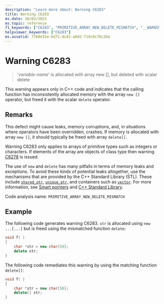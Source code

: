 ```yaml
---
description: "Learn more about: Warning C6283"
title: Warning C6283
ms.date: 10/03/2022
ms.topic: reference
f1_keywords: ["C6283", "PRIMITIVE_ARRAY_NEW_DELETE_MISMATCH", "__WARNING_PRIMITIVE_ARRAY_NEW_DELETE_MISMATCH"]
helpviewer_keywords: ["C6283"]
ms.assetid: 7760d32e-6d71-4c81-a6d2-719c9c76c2bb
---
```

# Warning C6283

> '*variable-name*' is allocated with array new [], but deleted with scalar delete

This warning appears only in C++ code and indicates that the calling function has inconsistently allocated memory with the array `new []` operator, but freed it with the scalar `delete` operator.

## Remarks

This defect might cause leaks, memory corruptions, and, in situations where operators have been overridden, crashes. If memory is allocated with array `new []`, it should typically be freed with array `delete[]`.

Warning C6283 only applies to arrays of primitive types such as integers or characters. If elements of the array are objects of class type then warning [C6278](../code-quality/c6278.md) is issued.

The use of `new` and `delete` has many pitfalls in terms of memory leaks and exceptions. To avoid these kinds of potential leaks altogether, use the mechanisms that are provided by the C++ Standard Library (STL). These include [`shared_ptr`](../standard-library/shared-ptr-class.md), [`unique_ptr`](../standard-library/unique-ptr-class.md), and containers such as [`vector`](../standard-library/vector.md). For more information, see [Smart pointers](../cpp/smart-pointers-modern-cpp.md) and [C++ Standard Library](../standard-library/cpp-standard-library-reference.md).

Code analysis name: `PRIMITIVE_ARRAY_NEW_DELETE_MISMATCH`

## Example

The following code generates warning C6283. `str` is allocated using `new ...[...]` but is freed using the mismatched function `delete`:

```cpp
void f( )
{
    char *str = new char[50];
    delete str;
}
```

The following code remediates this warning by using the matching function `delete[]`:

```cpp
void f( )
{
    char *str = new char[50];
    delete[] str;
}
```
